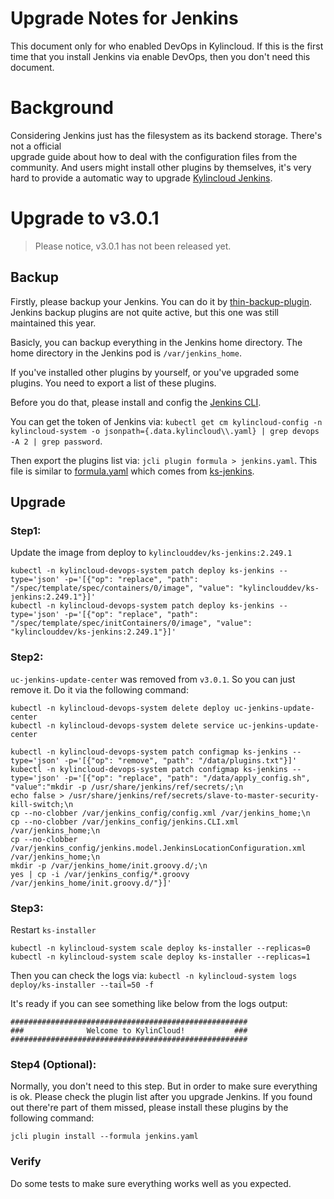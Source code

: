 # Upgrade Notes for Jenkins

This document only for who enabled DevOps in Kylincloud. If this is the first time that 
you install Jenkins via enable DevOps, then you don't need this document.

# Background

Considering Jenkins just has the filesystem as its backend storage. There's not a official  
upgrade guide about how to deal with the configuration files from the community. And users 
might install other plugins by themselves, it's very hard to provide a automatic way to 
upgrade [Kylincloud Jenkins](https://github.com/kylincloud/ks-jenkins).

# Upgrade to v3.0.1

> Please notice, v3.0.1 has not been released yet.

## Backup
Firstly, please backup your Jenkins. You can do it by [thin-backup-plugin](https://github.com/jenkinsci/thin-backup-plugin). 
Jenkins backup plugins are not quite active, but this one was still maintained this year.

Basicly, you can backup everything in the Jenkins home directory. The home directory in the Jenkins pod is `/var/jenkins_home`.

If you've installed other plugins by yourself, or you've upgraded some plugins. You need to export a list of these plugins. 

Before you do that, please install and config the [Jenkins CLI](https://github.com/jenkins-zh/jenkins-cli).

You can get the token of Jenkins via: `kubectl get cm kylincloud-config -n kylincloud-system -o jsonpath={.data.kylincloud\\.yaml} | grep devops -A 2 | grep password`.

Then export the plugins list via: `jcli plugin formula > jenkins.yaml`. This file is similar to [formula.yaml](https://github.com/kylincloud/ks-jenkins/blob/master/formula.yaml) which comes from [ks-jenkins](https://github.com/kylincloud/ks-jenkins).

## Upgrade

### Step1:

Update the image from deploy to `kylinclouddev/ks-jenkins:2.249.1`

```
kubectl -n kylincloud-devops-system patch deploy ks-jenkins --type='json' -p='[{"op": "replace", "path": "/spec/template/spec/containers/0/image", "value": "kylinclouddev/ks-jenkins:2.249.1"}]'
kubectl -n kylincloud-devops-system patch deploy ks-jenkins --type='json' -p='[{"op": "replace", "path": "/spec/template/spec/initContainers/0/image", "value": "kylinclouddev/ks-jenkins:2.249.1"}]'
```

### Step2:

`uc-jenkins-update-center` was removed from `v3.0.1`. So you can just remove it. Do it via the following command:

```
kubectl -n kylincloud-devops-system delete deploy uc-jenkins-update-center
kubectl -n kylincloud-devops-system delete service uc-jenkins-update-center

kubectl -n kylincloud-devops-system patch configmap ks-jenkins --type='json' -p='[{"op": "remove", "path": "/data/plugins.txt"}]'
kubectl -n kylincloud-devops-system patch configmap ks-jenkins --type='json' -p='[{"op": "replace", "path": "/data/apply_config.sh", "value":"mkdir -p /usr/share/jenkins/ref/secrets/;\n
echo false > /usr/share/jenkins/ref/secrets/slave-to-master-security-kill-switch;\n
cp --no-clobber /var/jenkins_config/config.xml /var/jenkins_home;\n
cp --no-clobber /var/jenkins_config/jenkins.CLI.xml /var/jenkins_home;\n
cp --no-clobber /var/jenkins_config/jenkins.model.JenkinsLocationConfiguration.xml /var/jenkins_home;\n
mkdir -p /var/jenkins_home/init.groovy.d/;\n
yes | cp -i /var/jenkins_config/*.groovy /var/jenkins_home/init.groovy.d/"}]'
```

### Step3:

Restart `ks-installer`

```
kubectl -n kylincloud-system scale deploy ks-installer --replicas=0
kubectl -n kylincloud-system scale deploy ks-installer --replicas=1
```

Then you can check the logs via: `kubectl -n kylincloud-system logs deploy/ks-installer --tail=50 -f`

It's ready if you can see something like below from the logs output:

```
#####################################################
###              Welcome to KylinCloud!           ###
#####################################################
```

### Step4 (Optional):

Normally, you don't need to this step. But in order to make sure everything is ok. Please check the plugin list after 
you upgrade Jenkins. If you found out there're part of them missed, please install these plugins by the following command:

`jcli plugin install --formula jenkins.yaml`

### Verify

Do some tests to make sure everything works well as you expected.
